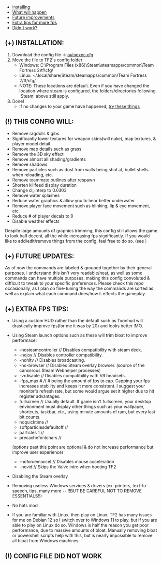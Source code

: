 - [Installing](#()-installation)
- [What will happen](#()-this-config-will)
- [Future improvements](#()-future-updates)
- [Extra tips for more fps](#()-extra-fps-tips)
- [Didn't work?](#()-config-file-did-not-work)

## (+) INSTALLATION:
  1. Download the config file -> [autoexec.cfg](./autoexec.cfg)
  2. Move the file to TF2's config folder
     - Windows: C:\Program Files (x86)\Steam\steamapps\common\Team Fortress 2\tf\cfg\
     - Linux: ~/.local/share/Steam/steamapps/common/Team Fortress 2/tf/cfg/
     - NOTE: These locations are default. Even if you have changed the location where steam is configured, the folders/directories following 'Steam' above still apply.
  3. Done!
     - If no changes to your game have happened, [try these things](#()-config-file-did-not-work)
     
## (!) THIS CONFIG WILL:
  - Remove ragdolls & gibs
  - Significantly lower textures for weapon skins(will nuke), map textures, & player model detail
  - Remove map details such as grass
  - Remove the 3D sky effect
  - Remove almost all shading/gradients
  - Remove shadows
  - Remove particles such as dust from walls being shot at, bullet shells when reloading, etc.
  - Remove teammate outlines after respawn
  - Shorten killfeed display duration
  - Change cl_interp to 0.0303
  - Remove water splashes
  - Reduce water graphics & allow you to hear better underwater
  - Remove player face movement such as blinking, lip & eye movement, etc.
  - Reduce # of player decals to 9
  - Disable weather effects

Despite large amounts of graphics trimming, this config still allows the game to look half decent, all the while increasing fps significantly.
If you would like to add/edit/remove things from the config, feel free to do so. (see )

## (+) FUTURE UPDATES:
As of now the commands are labeled & grouped together by their general purposes.
I understand this isn't very readable/neat, as well as some commands can have multiple purposes, making this config convoluted & difficult to tweak to your specific preferences.
Please check this repo occasionally, as I plan on fine-tuning the way the commands are sorted as well as explain what each command does/how it effects the gameplay.

## (+) EXTRA FPS TIPS:
  - Using a custom HUD rather than the default such as Toonhud will drastically improve fps(for me it was by 20) and looks better IMO.
  - Using Steam launch options such as these will trim bloat to improve performace:
     - -nosteamcontroller      //  Disables compatibility with steam deck.
     - -nojoy                  //  Disables controller compatibility.
     - -nohltv                 //  Disables broadcasting.
     - -no-browser             //  Disables Steam overlay browser. (source of the cancerous Steam Webhelper processes)
     - -vrdisable              //  Disables compatibility with VR headsets.
     - -fps_max #              //  # being the amount of fps to cap. Capping your fps increases stability and keeps it more consistent. I suggest your monitor's refresh rate, but some would argue set it higher due to hit register advantages.
     - fullscreen              //  Usually default. If game isn't fullscreen, your desktop environment must display other things such as your wallpaper, shortcuts, taskbar, etc., using minute amounts of ram, but every last bit counts.
     - noquicktime             //  
     - softparticlesdefaultoff //  
     - particles 1             //  
     - precachefontchars       //  
    
     (options past this point are optional & do not increase performance but improve user experience)
    
     - -noforcemaccel          //  Disables mouse acceleration
     - -novid                  //  Skips the Valve intro when booting TF2
  - Disabling the Steam overlay
  - Removing useless Windows services & drivers (ex. printers, text-to-speech, tips, many more -- !!BUT BE CAREFUL NOT TO REMOVE ESSENTIALS!!)
  - No hats mod
  - If you are familiar with Linux, then play on Linux. TF2 has many issues for me on Debian 12 so I switch over to Windows 11 to play, but if you are able to play on Linux do so. Windows is half the reason you get poor performance, due to massive amounts of bloat. Manually removing bloat or powershell scripts help with this, but is nearly impossible to remove all bloat from Windows machines.

## (!) CONFIG FILE DID NOT WORK


